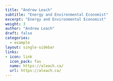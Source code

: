 ```yaml
---
title: "Andrew Leach"
subtitle: "Energy and Environmental Economist"
excerpt: "Energy and Environmental Economist"
weight: 3
author: "Andrew Leach"
draft: false
categories:
  - example
layout: single-sidebar
links:
- icon: link
  icon_pack: fas
  name: https://aleach.ca/
  url: https://aleach.ca/
---
```


